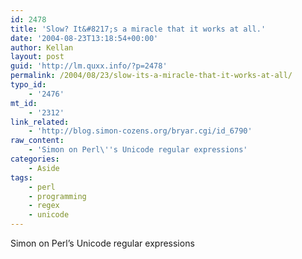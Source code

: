 ```yaml
---
id: 2478
title: 'Slow? It&#8217;s a miracle that it works at all.'
date: '2004-08-23T13:18:54+00:00'
author: Kellan
layout: post
guid: 'http://lm.quxx.info/?p=2478'
permalink: /2004/08/23/slow-its-a-miracle-that-it-works-at-all/
typo_id:
    - '2476'
mt_id:
    - '2312'
link_related:
    - 'http://blog.simon-cozens.org/bryar.cgi/id_6790'
raw_content:
    - 'Simon on Perl\''s Unicode regular expressions'
categories:
    - Aside
tags:
    - perl
    - programming
    - regex
    - unicode
---
```


Simon on Perl’s Unicode regular expressions